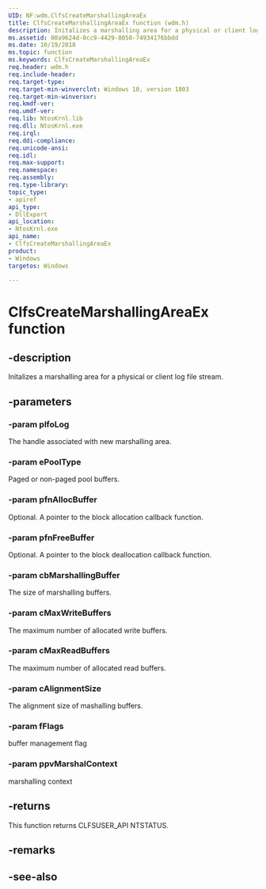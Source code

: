 ```yaml
---
UID: NF:wdm.ClfsCreateMarshallingAreaEx
title: ClfsCreateMarshallingAreaEx function (wdm.h)
description: Initalizes a marshalling area for a physical or client log file stream.
ms.assetid: 00a9624d-0cc9-4429-8050-74934176bbdd
ms.date: 10/19/2018
ms.topic: function
ms.keywords: ClfsCreateMarshallingAreaEx
req.header: wdm.h
req.include-header:
req.target-type:
req.target-min-winverclnt: Windows 10, version 1803
req.target-min-winversvr:
req.kmdf-ver:
req.umdf-ver:
req.lib: NtosKrnl.lib
req.dll: NtosKrnl.exe
req.irql: 
req.ddi-compliance:
req.unicode-ansi:
req.idl:
req.max-support:
req.namespace:
req.assembly:
req.type-library: 
topic_type: 
- apiref
api_type: 
- DllExport
api_location:
- NtosKrnl.exe
api_name: 
- ClfsCreateMarshallingAreaEx
product:
- Windows
targetos: Windows

---
```


# ClfsCreateMarshallingAreaEx function


## -description

Initalizes a marshalling area for a physical or client log file stream.

## -parameters

### -param plfoLog
The handle associated with new marshalling area.

### -param ePoolType
Paged or non-paged pool buffers.

### -param pfnAllocBuffer
Optional. A pointer to the block allocation callback function.

### -param pfnFreeBuffer
Optional. A pointer to the block deallocation callback function.

### -param cbMarshallingBuffer
The size of marshalling buffers.

### -param cMaxWriteBuffers
The maximum number of allocated write buffers.

### -param cMaxReadBuffers
The maximum number of allocated read buffers.

### -param cAlignmentSize
The alignment size of mashalling buffers.

### -param fFlags
buffer management flag

### -param ppvMarshalContext
marshalling context

## -returns
This function returns CLFSUSER_API NTSTATUS.
## -remarks

## -see-also
